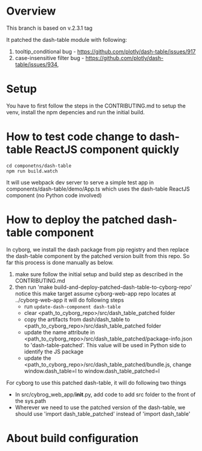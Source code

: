 # Overview

This branch is based on v.2.3.1 tag

It patched the dash-table module with following:

1) tooltip_conditional bug - https://github.com/plotly/dash-table/issues/917
2) case-insensitive filter bug - https://github.com/plotly/dash-table/issues/934,

# Setup
You have to first follow the steps in the CONTRIBUTING.md to setup the venv, install the npm depencies
and run the initial build.

# How to test code change to dash-table ReactJS component quickly 
```
cd componetns/dash-table
npm run build.watch
```
It will use webpack dev server to serve a simple test app in components/dash-table/demo/App.ts which uses
the dash-table ReactJS component (no Python code involved)

# How to deploy the patched dash-table component 
In cyborg, we install the dash package from pip registry and then replace the dash-table component by
the patched version built from this repo. So far this process is done manually as below.

1) make sure follow the initial setup and build step as described in the CONTRIBUTING.md
2) then run 'make build-and-deploy-patched-dash-table-to-cyborg-repo'
 notice this make target assume cyborg-web-app repo locates at ../cyborg-web-app
  it will do following steps
   * run `update-dash-component dash-table`
   * clear <path_to_cyborg_repo>/src/dash_table_patched folder 
   * copy the artifacts from dash/dash_table to <path_to_cyborg_repo>/src/dash_table_patched folder
   * update the name attribute in <path_to_cyborg_repo>/src/dash_table_patched/package-info.json to
    'dash-table-patched'. This value will be used in Python side to identify the JS package
   * update the <path_to_cyborg_repo>/src/dash_table_patched/bundle.js, change
    window.dash_table=l to window.dash_table_patched=l 

For cyborg to use this patched dash-table, it will do following two things
 * In src/cybrog_web_app/__init__.py, add code to add src folder to the front of the sys.path
 * Wherever we need to use the patched version of the dash-table, we should use 'import dash_table_patched'
instead of 'import dash_table' 

# About build configuration
